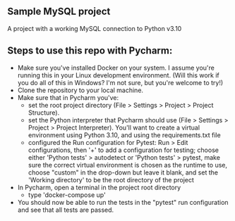Sample MySQL project
----------------
A project with a working MySQL connection to Python v3.10 

## Steps to use this repo with Pycharm:
* Make sure you've installed Docker on your system. I assume you're running
this in your Linux development environment. (Will this work if you
do all of this in Windows? I'm not sure, but you're welcome to try!)
* Clone the repository to your local machine.
* Make sure that in Pycharm you've:
  * set the root project directory (File > Settings > Project > Project Structure).
  * set the Python interpreter that Pycharm should use (File > Settings > Project > Project Interpreter).
  You'll want to create a virtual environment using Python 3.10, and using the requirements.txt file
  * configured the Run configuration for Pytest: Run > Edit configurations, then '+' to add a
  configuration for testing; choose either 'Python tests' > autodetect or 'Python tests' > pytest, make sure
  the correct virtual environment is chosen as the runtime to use, choose "custom" in the drop-down but leave
  it blank, and set the 'Working directory' to be the root directory of the project
* In Pycharm, open a terminal in the project root directory
  * type 'docker-compose up'
* You should now be able to run the tests in the "pytest" run configuration and see that all tests are passed. 
